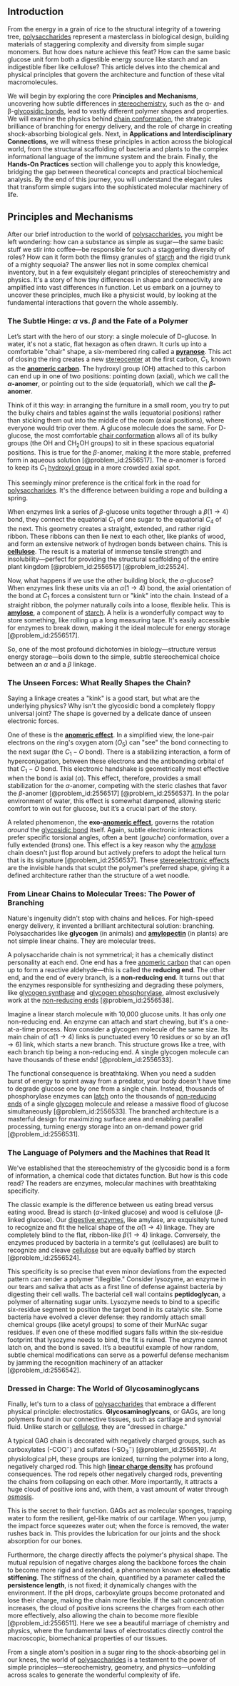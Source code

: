 ## Introduction
From the energy in a grain of rice to the structural integrity of a towering tree, [polysaccharides](@article_id:144711) represent a masterclass in biological design, building materials of staggering complexity and diversity from simple sugar monomers. But how does nature achieve this feat? How can the same basic glucose unit form both a digestible energy source like starch and an indigestible fiber like cellulose? This article delves into the chemical and physical principles that govern the architecture and function of these vital macromolecules.

We will begin by exploring the core **Principles and Mechanisms**, uncovering how subtle differences in [stereochemistry](@article_id:165600), such as the α- and β-[glycosidic bonds](@article_id:168521), lead to vastly different polymer shapes and properties. We will examine the physics behind [chain conformation](@article_id:198700), the strategic brilliance of branching for energy delivery, and the role of charge in creating shock-absorbing biological gels. Next, in **Applications and Interdisciplinary Connections**, we will witness these principles in action across the biological world, from the structural scaffolding of bacteria and plants to the complex informational language of the immune system and the brain. Finally, the **Hands-On Practices** section will challenge you to apply this knowledge, bridging the gap between theoretical concepts and practical biochemical analysis. By the end of this journey, you will understand the elegant rules that transform simple sugars into the sophisticated molecular machinery of life.

## Principles and Mechanisms

After our brief introduction to the world of [polysaccharides](@article_id:144711), you might be left wondering: how can a substance as simple as sugar—the same basic stuff we stir into coffee—be responsible for such a staggering diversity of roles? How can it form both the flimsy granules of [starch](@article_id:153113) and the rigid trunk of a mighty sequoia? The answer lies not in some complex chemical inventory, but in a few exquisitely elegant principles of stereochemistry and physics. It's a story of how tiny differences in shape and connectivity are amplified into vast differences in function. Let us embark on a journey to uncover these principles, much like a physicist would, by looking at the fundamental interactions that govern the whole assembly.

### The Subtle Hinge: $\alpha$ vs. $\beta$ and the Fate of a Polymer

Let’s start with the hero of our story: a single molecule of $\text{D}$-glucose. In water, it's not a static, flat hexagon as often drawn. It curls up into a comfortable "chair" shape, a six-membered ring called a **[pyranose](@article_id:170486)**. This act of closing the ring creates a new [stereocenter](@article_id:194279) at the first carbon, $C_1$, known as the **[anomeric carbon](@article_id:167381)**. The hydroxyl group ($\text{OH}$) attached to this carbon can end up in one of two positions: pointing down (axial), which we call the **$\alpha$-anomer**, or pointing out to the side (equatorial), which we call the **$\beta$-anomer**.

Think of it this way: in arranging the furniture in a small room, you try to put the bulky chairs and tables against the walls (equatorial positions) rather than sticking them out into the middle of the room (axial positions), where everyone would trip over them. A glucose molecule does the same. For $\text{D}$-glucose, the most comfortable [chair conformation](@article_id:136998) allows all of its bulky groups (the $\text{OH}$ and $\text{CH}_2\text{OH}$ groups) to sit in these spacious equatorial positions. This is true for the $\beta$-anomer, making it the more stable, preferred form in aqueous solution [@problem_id:2556517]. The $\alpha$-anomer is forced to keep its $C_1$ [hydroxyl group](@article_id:198168) in a more crowded axial spot.

This seemingly minor preference is the critical fork in the road for [polysaccharides](@article_id:144711). It's the difference between building a rope and building a spring.

When enzymes link a series of $\beta$-glucose units together through a $\beta(1\to 4)$ bond, they connect the equatorial $C_1$ of one sugar to the equatorial $C_4$ of the next. This geometry creates a straight, extended, and rather rigid ribbon. These ribbons can then lie next to each other, like planks of wood, and form an extensive network of hydrogen bonds between chains. This is **[cellulose](@article_id:144419)**. The result is a material of immense tensile strength and insolubility—perfect for providing the structural scaffolding of the entire plant kingdom [@problem_id:2556517] [@problem_id:25524].

Now, what happens if we use the other building block, the $\alpha$-glucose? When enzymes link these units via an $\alpha(1\to 4)$ bond, the axial orientation of the bond at $C_1$ forces a consistent turn or "kink" into the chain. Instead of a straight ribbon, the polymer naturally coils into a loose, flexible helix. This is **[amylose](@article_id:170796)**, a component of [starch](@article_id:153113). A helix is a wonderfully compact way to store something, like rolling up a long measuring tape. It's easily accessible for enzymes to break down, making it the ideal molecule for energy storage [@problem_id:2556517].

So, one of the most profound dichotomies in biology—structure versus energy storage—boils down to the simple, subtle stereochemical choice between an $\alpha$ and a $\beta$ linkage.

### The Unseen Forces: What Really Shapes the Chain?

Saying a linkage creates a "kink" is a good start, but what are the underlying physics? Why isn't the glycosidic bond a completely floppy universal joint? The shape is governed by a delicate dance of unseen electronic forces.

One of these is the **[anomeric effect](@article_id:151489)**. In a simplified view, the lone-pair electrons on the ring's oxygen atom ($O_5$) can "see" the bond connecting to the next sugar (the $C_1-O$ bond). There is a stabilizing interaction, a form of hyperconjugation, between these electrons and the antibonding orbital of that $C_1-O$ bond. This electronic handshake is geometrically most effective when the bond is axial ($\alpha$). This effect, therefore, provides a small stabilization for the $\alpha$-anomer, competing with the steric clashes that favor the $\beta$-anomer [@problem_id:2556517] [@problem_id:2556537]. In the polar environment of water, this effect is somewhat dampened, allowing steric comfort to win out for glucose, but it’s a crucial part of the story.

A related phenomenon, the **exo-[anomeric effect](@article_id:151489)**, governs the rotation *around* the [glycosidic bond](@article_id:143034) itself. Again, subtle electronic interactions prefer specific torsional angles, often a bent (*gauche*) conformation, over a fully extended (*trans*) one. This effect is a key reason why the [amylose](@article_id:170796) chain doesn't just flop around but actively prefers to adopt the helical turn that is its signature [@problem_id:2556537]. These [stereoelectronic effects](@article_id:155834) are the invisible hands that sculpt the polymer's preferred shape, giving it a defined architecture rather than the structure of a wet noodle.

### From Linear Chains to Molecular Trees: The Power of Branching

Nature's ingenuity didn't stop with chains and helices. For high-speed energy delivery, it invented a brilliant architectural solution: branching. Polysaccharides like **glycogen** (in animals) and **[amylopectin](@article_id:163945)** (in plants) are not simple linear chains. They are molecular trees.

A polysaccharide chain is not symmetrical; it has a chemically distinct personality at each end. One end has a free [anomeric carbon](@article_id:167381) that can open up to form a reactive aldehyde—this is called the **reducing end**. The other end, and the end of every branch, is a **non-reducing end**. It turns out that the enzymes responsible for synthesizing and degrading these polymers, like [glycogen synthase](@article_id:166828) and [glycogen phosphorylase](@article_id:176897), almost exclusively work at the [non-reducing ends](@article_id:172557) [@problem_id:2556538].

Imagine a linear starch molecule with 10,000 glucose units. It has only *one* non-reducing end. An enzyme can attach and start chewing, but it's a one-at-a-time process. Now consider a glycogen molecule of the same size. Its main chain of $\alpha(1\to4)$ links is punctuated every 10 residues or so by an $\alpha(1\to6)$ link, which starts a new branch. This structure grows like a tree, with each branch tip being a non-reducing end. A single glycogen molecule can have thousands of these ends! [@problem_id:2556533].

The functional consequence is breathtaking. When you need a sudden burst of energy to sprint away from a predator, your body doesn't have time to degrade glucose one by one from a single chain. Instead, thousands of phosphorylase enzymes can [latch](@article_id:167113) onto the thousands of [non-reducing ends](@article_id:172557) of a single [glycogen](@article_id:144837) molecule and release a massive flood of glucose simultaneously [@problem_id:2556533]. The branched architecture is a masterful design for maximizing surface area and enabling parallel processing, turning energy storage into an on-demand power grid [@problem_id:2556531].

### The Language of Polymers and the Machines that Read It

We've established that the stereochemistry of the glycosidic bond is a form of information, a chemical code that dictates function. But how is this code read? The readers are enzymes, molecular machines with breathtaking specificity.

The classic example is the difference between us eating bread versus eating wood. Bread is starch ($\alpha$-linked glucose) and wood is cellulose ($\beta$-linked glucose). Our [digestive enzymes](@article_id:163206), like amylase, are exquisitely tuned to recognize and fit the helical shape of the $\alpha(1\to4)$ linkage. They are completely blind to the flat, ribbon-like $\beta(1\to4)$ linkage. Conversely, the enzymes produced by bacteria in a termite's gut (cellulases) are built to recognize and cleave [cellulose](@article_id:144419) but are equally baffled by starch [@problem_id:2556524].

This specificity is so precise that even minor deviations from the expected pattern can render a polymer "illegible." Consider lysozyme, an enzyme in our tears and saliva that acts as a first line of defense against bacteria by digesting their cell walls. The bacterial cell wall contains **peptidoglycan**, a polymer of alternating sugar units. Lysozyme needs to bind to a specific six-residue segment to position the target bond in its catalytic site. Some bacteria have evolved a clever defense: they randomly attach small chemical groups (like acetyl groups) to some of their MurNAc sugar residues. If even one of these modified sugars falls within the six-residue footprint that lysozyme needs to bind, the fit is ruined. The enzyme cannot latch on, and the bond is saved. It’s a beautiful example of how random, subtle chemical modifications can serve as a powerful defense mechanism by jamming the recognition machinery of an attacker [@problem_id:2556542].

### Dressed in Charge: The World of Glycosaminoglycans

Finally, let's turn to a class of [polysaccharides](@article_id:144711) that embrace a different physical principle: electrostatics. **Glycosaminoglycans**, or GAGs, are long polymers found in our connective tissues, such as cartilage and synovial fluid. Unlike starch or [cellulose](@article_id:144419), they are "dressed in charge."

A typical GAG chain is decorated with negatively charged groups, such as carboxylates ($\text{-COO}^-$) and sulfates ($\text{-SO}_3^-$) [@problem_id:2556519]. At physiological pH, these groups are ionized, turning the polymer into a long, negatively charged rod. This high **[linear charge density](@article_id:267501)** has profound consequences. The rod repels other negatively charged rods, preventing the chains from collapsing on each other. More importantly, it attracts a huge cloud of positive ions and, with them, a vast amount of water through [osmosis](@article_id:141712).

This is the secret to their function. GAGs act as molecular sponges, trapping water to form the resilient, gel-like matrix of our cartilage. When you jump, the impact force squeezes water out; when the force is removed, the water rushes back in. This provides the lubrication for our joints and the shock absorption for our bones.

Furthermore, the charge directly affects the polymer's physical shape. The mutual repulsion of negative charges along the backbone forces the chain to become more rigid and extended, a phenomenon known as **electrostatic stiffening**. The stiffness of the chain, quantified by a parameter called the **persistence length**, is not fixed; it dynamically changes with the environment. If the pH drops, carboxylate groups become protonated and lose their charge, making the chain more flexible. If the salt concentration increases, the cloud of positive ions screens the charges from each other more effectively, also allowing the chain to become more flexible [@problem_id:2556511]. Here we see a beautiful marriage of chemistry and physics, where the fundamental laws of electrostatics directly control the macroscopic, biomechanical properties of our tissues.

From a single atom's position in a sugar ring to the shock-absorbing gel in our knees, the world of [polysaccharides](@article_id:144711) is a testament to the power of simple principles—stereochemistry, geometry, and physics—unfolding across scales to generate the wonderful complexity of life.